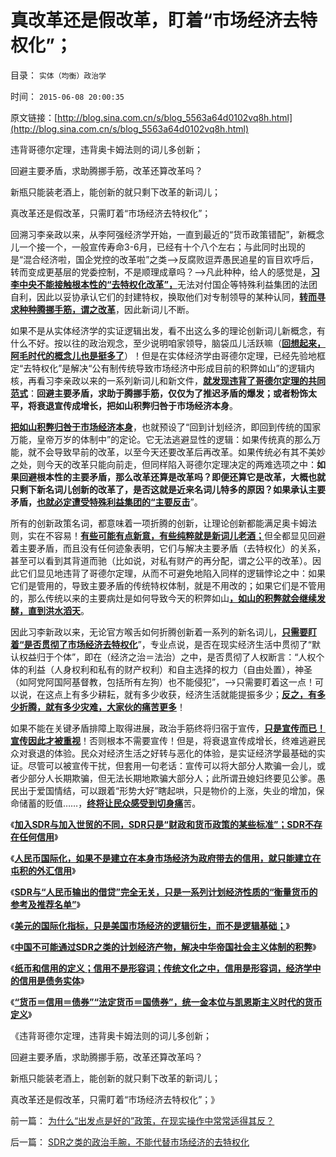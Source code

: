 # 真改革还是假改革，盯着“市场经济去特权化”；

目录： `实体（均衡）政治学` 

时间： `2015-06-08 20:00:35` 

原文链接：[http://blog.sina.com.cn/s/blog_5563a64d0102vq8h.html](http://blog.sina.com.cn/s/blog_5563a64d0102vq8h.html)

违背哥德尔定理，违背奥卡姆法则的词儿多创新；

回避主要矛盾，求助腾挪手筋，改革还算改革吗？

新瓶只能装老酒上，能创新的就只剩下改革的新词儿；

真改革还是假改革，只需盯着“市场经济去特权化”；

回溯习李亲政以来，从李阿强经济学开始，一直到最近的“货币政策错配”，新概念儿一个接一个，一般宣传寿命3-6月，已经有十个八个左右；与此同时出现的是“混合经济啦，国企党控的改革啦”之类——>反腐败逗弄愚民追星的盲目欢呼后，转而变成更基层的党委控制，不是顺理成章吗？——>凡此种种，给人的感觉是，[**习李中央不能接触根本性的“去特权化改革”，**](../../../2009/8/10/主要矛盾很可能就是体制内外的矛盾.md)无法对付国企等特殊利益集团的法团自利，因此以妥协承认它们的封建特权，换取他们对专制领导的某种认同，[**转而寻求种种腾挪手筋，谓之改革**](../../../2015/4/26/只有“市场经济去特权化”才能让“大家日子都过得好一点”.md)，因此新词儿不断。

如果不是从实体经济学的实证逻辑出发，看不出这么多的理论创新词儿新概念，有什么不好。按以往的政治观念，至少说明咱家领导，脑袋瓜儿活跃嘛（[**回想起来，阿毛时代的概念儿也是挺多了**](../../../2009/7/27/实用主义的现代愚民制造业.md)）！但是在实体经济学由哥德尔定理，已经先验地框定“去特权化”是解决“公有制传统导致市场经济中形成目前的积弊如山”的逻辑内核，再看习李亲政以来的一系列新词儿和新文件，[**就发现违背了哥德尔定理的共同范式**](../../../2015/2/13/科学上不存在“社会主义的市场经济”.md)：**回避主要矛盾，求助于腾挪手筋，仅仅为了推迟矛盾的爆发；或者粉饰太平，将衰退宣传成增长，把如山积弊归咎于市场经济本身**。

[**把如山积弊归咎于市场经济本身**](../../../2015/1/31/剥削国民，损害税基；在经济学上不合算，政治上低效而残暴.md)，也就预设了“回到计划经济，即回到传统的国家万能，皇帝万岁的体制中”的定论。它无法逃避显性的逻辑：如果传统真的那么万能，就不会导致早前的改革，以至今天还要改革后再改革。如果传统必有其不美妙之处，则今天的改革只能向前走，但同样陷入哥德尔定理决定的两难选项之中：**如果回避根本性的主要矛盾，那么改革还算是改革吗？即便还算它是改革，大概也就只剩下新名词儿创新的改革了，是否这就是近来名词儿特多的原因？如果承认主要矛盾，[**也就必定遭受特殊利益集团的“主要反击**](../../../2014/5/19/法团主义，及法团自利内部的集体主义精神.md)**”。

所有的创新政策名词，都意味着一项折腾的创新，让理论创新都能满足奥卡姆法则，实在不容易！[**有些可能有点新意，有些纯粹就是新词儿老酒；**](../../../2015/5/23/“资本项目输出”的各种马甲，“一带一路，金砖银行，亚洲投行，……”；.md)但全都显见回避着主要矛盾，而且没有任何迹象表明，它们与解决主要矛盾（去特权化）的关系，甚至可以看到其背道而驰（比如说，对私有财产的再分配，谓之公平的改革）。因此它们显见地违背了哥德尔定理，从而不可避免地陷入同样的逻辑悖论之中：如果它们是管用的，导致主要矛盾的传统特权体制，就是不用改的；如果它们是不管用的，那么传统以来的主要病灶是如何导致今天的积弊如山[**，如山的积弊就会继续发酵，直到洪水滔天**](../../../2013/4/10/“得过且过，那管日后洪水滔天”是中国社会的共识；.md)。

因此习李新政以来，无论官方喉舌如何折腾创新着一系列的新名词儿，[**只需要盯着“是否贯彻了市场经济去特权化**](../../../2012/2/7/中国真实的个人所得税负担非常高.md)”，专业点说，是否在现实经济生活中贯彻了“默认权益归于个体”，即在（经济之治＝法治）之中，是否贯彻了人权断言：“人权个体的利益（人身权利和私有的财产权利）和自主选择的权力（自由处置），神圣（如阿党阿国阿基督教，包括所有左狗）也不能侵犯”，——>只需要盯着这一点！可以说，在这点上有多少耕耘，就有多少收获，经济生活就能提振多少；[**反之，有多少折腾，就有多少灾难，大家伙的痛苦更多**](../../../2012/5/30/“改革”装湟里，可能预售你的首级！.md)！

如果不能在关键矛盾排障上取得进展，政治手筋终将归宿于宣传，[**只是宣传而已！宣传因此才被重视**](../../../2013/10/4/“宣传是否有效”的衡量条件.md)！否则根本不需要宣传！但是，将衰退宣传成增长，终难逃避民众对衰退的体验。民众对经济生活之好转与恶化的体验，是实证经济学最基础的实证。尽管可以被宣传干扰，但套用一句老话：宣传可以将大部分人欺骗一会儿，或者少部分人长期欺骗，但无法长期地欺骗大部分人；此所谓丑媳妇终要见公爹。愚民出于爱国情结，可以跟着“形势大好”瞎起哄，只是物价的上涨，失业的增加，保命储蓄的贬值……，[**终将让民众感受到切身痛**](../../../2013/4/14/成本是个体利益感受的痛苦.md)苦。

《[**加入SDR与加入世贸的不同，SDR只是“财政和货币政策的某些标准”；SDR不存在任何信用**](../../../2015/5/31/SDR只是“财政和货币政策的某些标准”，不存在任何信用.md)》

《[**人民币国际化，如果不是建立在本身市场经济为政府带去的信用，就只能建立在屯积的外汇信用**](../../../2015/6/1/通过债务危机，理解SDR的逻辑错误，以致SDR毫无存在意义.md)》

《[**SDR与“人民币输出的借贷”完全无关，只是一系列计划经济性质的“衡量货币的参考及推荐名单”**](../../../2015/6/2/SDR特别提款权的设计观念，是“政府万能，政府创造信用”.md)》

《[**美元的国际化指标，只是美国市场经济的逻辑衍生，而不是逻辑基础；**](../../../2015/6/3/逃避市场经济改革的人民币国际化，可以摆脱计划经济造成的困境吗？.md)》

《[**中国不可能通过SDR之类的计划经济产物，解决中华帝国社会主义体制的积弊**](../../../2015/6/4/SDR之类的政治手腕，不能代替市场经济的去特权化.md)》

《[**纸币和信用的定义；信用不是形容词；传统文化之中，信用是形容词，经济学中的信用是债务实体**](../../../2015/6/5/纸币和信用的定义；信用不是形容词；.md)》

《[**“货币＝信用＝债券”“法定货币＝国债券”，统一金本位与凯恩斯主义时代的货币定义**](../../../2015/6/6/货币定义的颠倒，让经济学家总是“发疯”（弗里德曼）.md)》

《违背哥德尔定理，违背奥卡姆法则的词儿多创新；

回避主要矛盾，求助腾挪手筋，改革还算改革吗？

新瓶只能装老酒上，能创新的就只剩下改革的新词儿；

真改革还是假改革，只需盯着“市场经济去特权化”；》

前一篇： [为什么“出发点是好的”政策，在现实操作中常常适得其反？](../../../2015/7/6/为什么“出发点是好的”政策，在现实操作中常常适得其反？.md)

后一篇： [SDR之类的政治手腕，不能代替市场经济的去特权化](../../../2015/6/4/SDR之类的政治手腕，不能代替市场经济的去特权化.md)

